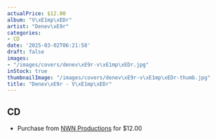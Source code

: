 ```yaml
---
actualPrice: $12.00
album: "V\xE1mp\xEDr"
artist: "Denev\xE9r"
categories:
- CD
date: '2025-03-02T06:21:58'
draft: false
images:
- "/images/covers/denev\xE9r-v\xE1mp\xEDr.jpg"
inStock: true
thumbnailImage: "/images/covers/denev\xE9r-v\xE1mp\xEDr-thumb.jpg"
title: "Denev\xE9r - V\xE1mp\xEDr"
---
```


## CD
* Purchase from [NWN Productions](http://shop.nwnprod.com/index.php?route=product/product&path=93&product_id=51307&sort=pd.name&order=ASC) for $12.00
